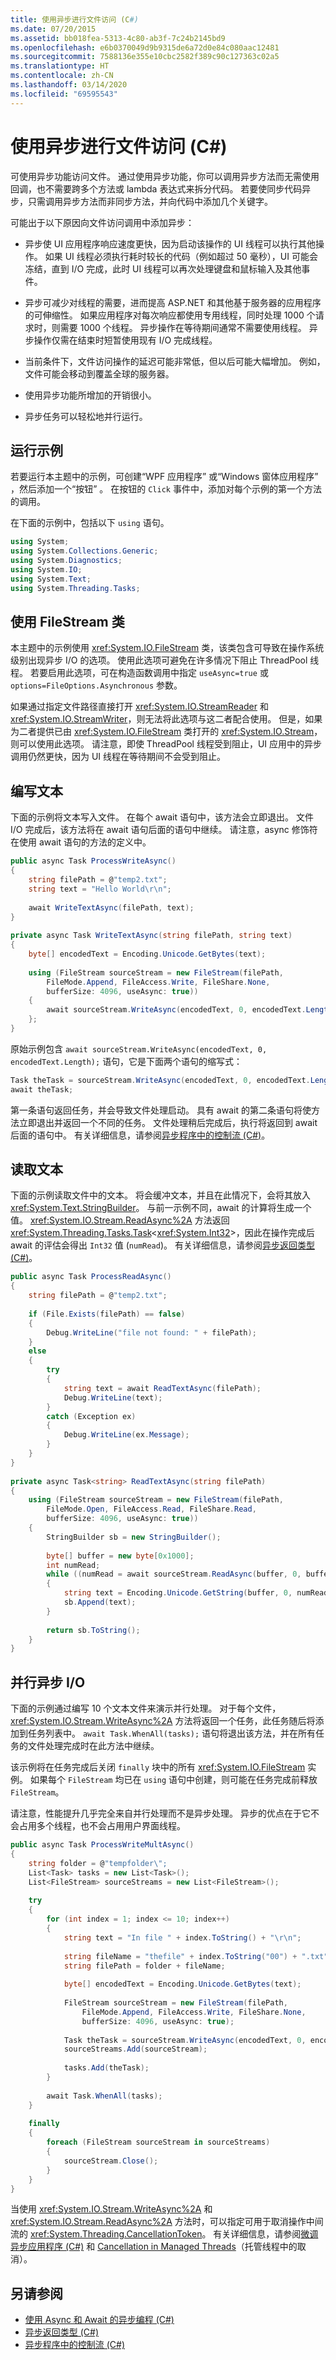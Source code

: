 ```yaml
---
title: 使用异步进行文件访问 (C#)
ms.date: 07/20/2015
ms.assetid: bb018fea-5313-4c80-ab3f-7c24b2145bd9
ms.openlocfilehash: e6b0370049d9b9315de6a72d0e84c080aac12481
ms.sourcegitcommit: 7588136e355e10cbc2582f389c90c127363c02a5
ms.translationtype: HT
ms.contentlocale: zh-CN
ms.lasthandoff: 03/14/2020
ms.locfileid: "69595543"
---
```

# <a name="using-async-for-file-access-c"></a>使用异步进行文件访问 (C#)
可使用异步功能访问文件。 通过使用异步功能，你可以调用异步方法而无需使用回调，也不需要跨多个方法或 lambda 表达式来拆分代码。 若要使同步代码异步，只需调用异步方法而非同步方法，并向代码中添加几个关键字。  
  
 可能出于以下原因向文件访问调用中添加异步：  
  
- 异步使 UI 应用程序响应速度更快，因为启动该操作的 UI 线程可以执行其他操作。 如果 UI 线程必须执行耗时较长的代码（例如超过 50 毫秒），UI 可能会冻结，直到 I/O 完成，此时 UI 线程可以再次处理键盘和鼠标输入及其他事件。  
  
- 异步可减少对线程的需要，进而提高 ASP.NET 和其他基于服务器的应用程序的可伸缩性。 如果应用程序对每次响应都使用专用线程，同时处理 1000 个请求时，则需要 1000 个线程。 异步操作在等待期间通常不需要使用线程。 异步操作仅需在结束时短暂使用现有 I/O 完成线程。  
  
- 当前条件下，文件访问操作的延迟可能非常低，但以后可能大幅增加。 例如，文件可能会移动到覆盖全球的服务器。  
  
- 使用异步功能所增加的开销很小。  
  
- 异步任务可以轻松地并行运行。  
  
## <a name="running-the-examples"></a>运行示例  
 若要运行本主题中的示例，可创建“WPF 应用程序”  或“Windows 窗体应用程序”  ，然后添加一个“按钮”  。 在按钮的 `Click` 事件中，添加对每个示例的第一个方法的调用。  
  
 在下面的示例中，包括以下 `using` 语句。  
  
```csharp  
using System;  
using System.Collections.Generic;  
using System.Diagnostics;  
using System.IO;  
using System.Text;  
using System.Threading.Tasks;  
```  
  
## <a name="use-of-the-filestream-class"></a>使用 FileStream 类  
 本主题中的示例使用 <xref:System.IO.FileStream> 类，该类包含可导致在操作系统级别出现异步 I/O 的选项。 使用此选项可避免在许多情况下阻止 ThreadPool 线程。 若要启用此选项，可在构造函数调用中指定 `useAsync=true` 或 `options=FileOptions.Asynchronous` 参数。  
  
 如果通过指定文件路径直接打开 <xref:System.IO.StreamReader> 和 <xref:System.IO.StreamWriter>，则无法将此选项与这二者配合使用。 但是，如果为二者提供已由 <xref:System.IO.FileStream> 类打开的 <xref:System.IO.Stream>，则可以使用此选项。 请注意，即使 ThreadPool 线程受到阻止，UI 应用中的异步调用仍然更快，因为 UI 线程在等待期间不会受到阻止。  
  
## <a name="writing-text"></a>编写文本  
 下面的示例将文本写入文件。 在每个 await 语句中，该方法会立即退出。 文件 I/O 完成后，该方法将在 await 语句后面的语句中继续。 请注意，async 修饰符在使用 await 语句的方法的定义中。  
  
```csharp  
public async Task ProcessWriteAsync()  
{  
    string filePath = @"temp2.txt";  
    string text = "Hello World\r\n";  
  
    await WriteTextAsync(filePath, text);  
}  
  
private async Task WriteTextAsync(string filePath, string text)  
{  
    byte[] encodedText = Encoding.Unicode.GetBytes(text);  
  
    using (FileStream sourceStream = new FileStream(filePath,  
        FileMode.Append, FileAccess.Write, FileShare.None,  
        bufferSize: 4096, useAsync: true))  
    {  
        await sourceStream.WriteAsync(encodedText, 0, encodedText.Length);  
    };  
}  
```  
  
 原始示例包含 `await sourceStream.WriteAsync(encodedText, 0, encodedText.Length);` 语句，它是下面两个语句的缩写式：  
  
```csharp  
Task theTask = sourceStream.WriteAsync(encodedText, 0, encodedText.Length);  
await theTask;  
```  
  
 第一条语句返回任务，并会导致文件处理启动。 具有 await 的第二条语句将使方法立即退出并返回一个不同的任务。 文件处理稍后完成后，执行将返回到 await 后面的语句中。 有关详细信息，请参阅[异步程序中的控制流 (C#)](./control-flow-in-async-programs.md)。  
  
## <a name="reading-text"></a>读取文本  
 下面的示例读取文件中的文本。 将会缓冲文本，并且在此情况下，会将其放入 <xref:System.Text.StringBuilder>。 与前一示例不同，await 的计算将生成一个值。 <xref:System.IO.Stream.ReadAsync%2A> 方法返回 <xref:System.Threading.Tasks.Task>\<<xref:System.Int32>>，因此在操作完成后 await 的评估会得出 `Int32` 值 (`numRead`)。 有关详细信息，请参阅[异步返回类型 (C#)](./async-return-types.md)。  
  
```csharp  
public async Task ProcessReadAsync()  
{  
    string filePath = @"temp2.txt";  
  
    if (File.Exists(filePath) == false)  
    {  
        Debug.WriteLine("file not found: " + filePath);  
    }  
    else  
    {  
        try  
        {  
            string text = await ReadTextAsync(filePath);  
            Debug.WriteLine(text);  
        }  
        catch (Exception ex)  
        {  
            Debug.WriteLine(ex.Message);  
        }  
    }  
}  
  
private async Task<string> ReadTextAsync(string filePath)  
{  
    using (FileStream sourceStream = new FileStream(filePath,  
        FileMode.Open, FileAccess.Read, FileShare.Read,  
        bufferSize: 4096, useAsync: true))  
    {  
        StringBuilder sb = new StringBuilder();  
  
        byte[] buffer = new byte[0x1000];  
        int numRead;  
        while ((numRead = await sourceStream.ReadAsync(buffer, 0, buffer.Length)) != 0)  
        {  
            string text = Encoding.Unicode.GetString(buffer, 0, numRead);  
            sb.Append(text);  
        }  
  
        return sb.ToString();  
    }  
}  
```  
  
## <a name="parallel-asynchronous-io"></a>并行异步 I/O  
 下面的示例通过编写 10 个文本文件来演示并行处理。 对于每个文件，<xref:System.IO.Stream.WriteAsync%2A> 方法将返回一个任务，此任务随后将添加到任务列表中。 `await Task.WhenAll(tasks);` 语句将退出该方法，并在所有任务的文件处理完成时在此方法中继续。  
  
 该示例将在任务完成后关闭 `finally` 块中的所有 <xref:System.IO.FileStream> 实例。 如果每个 `FileStream` 均已在 `using` 语句中创建，则可能在任务完成前释放 `FileStream`。  
  
 请注意，性能提升几乎完全来自并行处理而不是异步处理。 异步的优点在于它不会占用多个线程，也不会占用用户界面线程。  
  
```csharp  
public async Task ProcessWriteMultAsync()  
{  
    string folder = @"tempfolder\";  
    List<Task> tasks = new List<Task>();  
    List<FileStream> sourceStreams = new List<FileStream>();  
  
    try  
    {  
        for (int index = 1; index <= 10; index++)  
        {  
            string text = "In file " + index.ToString() + "\r\n";  
  
            string fileName = "thefile" + index.ToString("00") + ".txt";  
            string filePath = folder + fileName;  
  
            byte[] encodedText = Encoding.Unicode.GetBytes(text);  
  
            FileStream sourceStream = new FileStream(filePath,  
                FileMode.Append, FileAccess.Write, FileShare.None,  
                bufferSize: 4096, useAsync: true);  
  
            Task theTask = sourceStream.WriteAsync(encodedText, 0, encodedText.Length);  
            sourceStreams.Add(sourceStream);  
  
            tasks.Add(theTask);  
        }  
  
        await Task.WhenAll(tasks);  
    }  
  
    finally  
    {  
        foreach (FileStream sourceStream in sourceStreams)  
        {  
            sourceStream.Close();  
        }  
    }  
}  
```  
  
 当使用 <xref:System.IO.Stream.WriteAsync%2A> 和 <xref:System.IO.Stream.ReadAsync%2A> 方法时，可以指定可用于取消操作中间流的 <xref:System.Threading.CancellationToken>。 有关详细信息，请参阅[微调异步应用程序 (C#)](./fine-tuning-your-async-application.md) 和 [Cancellation in Managed Threads](../../../../standard/threading/cancellation-in-managed-threads.md)（托管线程中的取消）。  
  
## <a name="see-also"></a>另请参阅

- [使用 Async 和 Await 的异步编程 (C#)](./index.md)
- [异步返回类型 (C#)](./async-return-types.md)
- [异步程序中的控制流 (C#)](./control-flow-in-async-programs.md)
